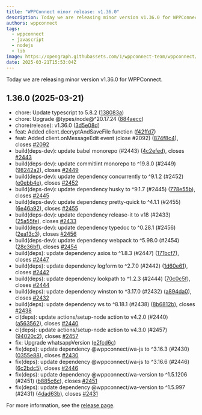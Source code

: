 ```yaml
---
title: "WPPConnect minor release: v1.36.0"
description: Today we are releasing minor version v1.36.0 for WPPConnect.
authors: wppconnect
tags:
  - wppconnect
  - javascript
  - nodejs
  - lib
image: https://opengraph.githubassets.com/1/wppconnect-team/wppconnect/releases/tag/v1.36.0
date: 2025-03-21T15:53:04Z
---
```


Today we are releasing minor version v1.36.0 for WPPConnect.

<!--truncate-->

## 1.36.0 (2025-03-21)

* chore: Update typescript to 5.8.2 ([138083a](https://github.com/wppconnect-team/wppconnect/commit/138083a))
* chore: Upgrade @types/node@^20.17.24 ([884aecc](https://github.com/wppconnect-team/wppconnect/commit/884aecc))
* chore(release): v1.36.0 ([3d5e08d](https://github.com/wppconnect-team/wppconnect/commit/3d5e08d))
* feat: Added client.decryptAndSaveFile function ([f42ffd7](https://github.com/wppconnect-team/wppconnect/commit/f42ffd7))
* feat: Added client.onMessageEdit event (close #2092) ([874f8c4](https://github.com/wppconnect-team/wppconnect/commit/874f8c4)), closes [#2092](https://github.com/wppconnect-team/wppconnect/issues/2092)
* build(deps-dev): update babel monorepo (#2443) ([4c2efed](https://github.com/wppconnect-team/wppconnect/commit/4c2efed)), closes [#2443](https://github.com/wppconnect-team/wppconnect/issues/2443)
* build(deps-dev): update commitlint monorepo to ^19.8.0 (#2449) ([98242a2](https://github.com/wppconnect-team/wppconnect/commit/98242a2)), closes [#2449](https://github.com/wppconnect-team/wppconnect/issues/2449)
* build(deps-dev): update dependency concurrently to ^9.1.2 (#2452) ([e0ebb4e](https://github.com/wppconnect-team/wppconnect/commit/e0ebb4e)), closes [#2452](https://github.com/wppconnect-team/wppconnect/issues/2452)
* build(deps-dev): update dependency husky to ^9.1.7 (#2445) ([778e55b](https://github.com/wppconnect-team/wppconnect/commit/778e55b)), closes [#2445](https://github.com/wppconnect-team/wppconnect/issues/2445)
* build(deps-dev): update dependency pretty-quick to ^4.1.1 (#2455) ([6e46a92](https://github.com/wppconnect-team/wppconnect/commit/6e46a92)), closes [#2455](https://github.com/wppconnect-team/wppconnect/issues/2455)
* build(deps-dev): update dependency release-it to v18 (#2433) ([25a55fe](https://github.com/wppconnect-team/wppconnect/commit/25a55fe)), closes [#2433](https://github.com/wppconnect-team/wppconnect/issues/2433)
* build(deps-dev): update dependency typedoc to ^0.28.1 (#2456) ([2ea13c3](https://github.com/wppconnect-team/wppconnect/commit/2ea13c3)), closes [#2456](https://github.com/wppconnect-team/wppconnect/issues/2456)
* build(deps-dev): update dependency webpack to ^5.98.0 (#2454) ([28c36bf](https://github.com/wppconnect-team/wppconnect/commit/28c36bf)), closes [#2454](https://github.com/wppconnect-team/wppconnect/issues/2454)
* build(deps): update dependency axios to ^1.8.3 (#2447) ([171bcf7](https://github.com/wppconnect-team/wppconnect/commit/171bcf7)), closes [#2447](https://github.com/wppconnect-team/wppconnect/issues/2447)
* build(deps): update dependency logform to ^2.7.0 (#2442) ([1d60e61](https://github.com/wppconnect-team/wppconnect/commit/1d60e61)), closes [#2442](https://github.com/wppconnect-team/wppconnect/issues/2442)
* build(deps): update dependency lookpath to ^1.2.3 (#2444) ([70c0c5f](https://github.com/wppconnect-team/wppconnect/commit/70c0c5f)), closes [#2444](https://github.com/wppconnect-team/wppconnect/issues/2444)
* build(deps): update dependency winston to ^3.17.0 (#2432) ([a894da0](https://github.com/wppconnect-team/wppconnect/commit/a894da0)), closes [#2432](https://github.com/wppconnect-team/wppconnect/issues/2432)
* build(deps): update dependency ws to ^8.18.1 (#2438) ([8b6812b](https://github.com/wppconnect-team/wppconnect/commit/8b6812b)), closes [#2438](https://github.com/wppconnect-team/wppconnect/issues/2438)
* ci(deps): update actions/setup-node action to v4.2.0 (#2440) ([a563562](https://github.com/wppconnect-team/wppconnect/commit/a563562)), closes [#2440](https://github.com/wppconnect-team/wppconnect/issues/2440)
* ci(deps): update actions/setup-node action to v4.3.0 (#2457) ([94020c2](https://github.com/wppconnect-team/wppconnect/commit/94020c2)), closes [#2457](https://github.com/wppconnect-team/wppconnect/issues/2457)
* fix: Upgrade whatsappVersion ([e2fcd6c](https://github.com/wppconnect-team/wppconnect/commit/e2fcd6c))
* fix(deps): update dependency @wppconnect/wa-js to ^3.16.3 (#2430) ([0355e88](https://github.com/wppconnect-team/wppconnect/commit/0355e88)), closes [#2430](https://github.com/wppconnect-team/wppconnect/issues/2430)
* fix(deps): update dependency @wppconnect/wa-js to ^3.16.6 (#2446) ([6c2bdc5](https://github.com/wppconnect-team/wppconnect/commit/6c2bdc5)), closes [#2446](https://github.com/wppconnect-team/wppconnect/issues/2446)
* fix(deps): update dependency @wppconnect/wa-version to ^1.5.1206 (#2451) ([b885c6c](https://github.com/wppconnect-team/wppconnect/commit/b885c6c)), closes [#2451](https://github.com/wppconnect-team/wppconnect/issues/2451)
* fix(deps): update dependency @wppconnect/wa-version to ^1.5.997 (#2431) ([4dad63b](https://github.com/wppconnect-team/wppconnect/commit/4dad63b)), closes [#2431](https://github.com/wppconnect-team/wppconnect/issues/2431)

For more information, see the [release page](https://github.com/wppconnect-team/wppconnect/releases/tag/v1.36.0).